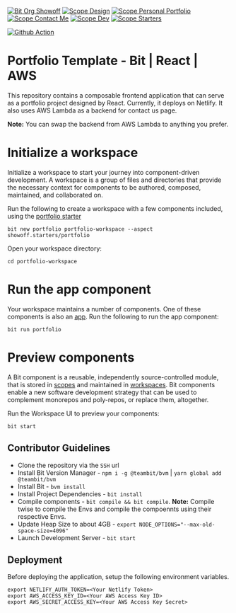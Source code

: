 [![Bit Org Showoff](https://img.shields.io/badge/Bit-@Showoff-2C00C3)](https://bit.cloud/showoff)
[![Scope Design](https://img.shields.io/badge/Scope-Design_(30)-820596)](https://bit.cloud/showoff/design)
[![Scope Personal Portfolio](https://img.shields.io/badge/Scope-Personal_Portfolio_(22)-820596)](https://bit.cloud/showoff/personal-portfolio)
[![Scope Contact Me](https://img.shields.io/badge/Scope-Contact_Me_(5)-820596)](https://bit.cloud/showoff/contact-me)
[![Scope Dev](https://img.shields.io/badge/Scope-Dev_(4)-820596)](https://bit.cloud/showoff/dev)
[![Scope Starters](https://img.shields.io/badge/Scope-Starters_(1)-820596)](https://bit.cloud/showoff/starters)

[![Github Action](https://github.com/bitdev-community/bit-react-portfolio-site/actions/workflows/portfolio-quickstart.yml/badge.svg)](https://github.com/bitdev-community/bit-react-portfolio-site/actions/workflows/portfolio-quickstart.yml)

# Portfolio Template - Bit | React | AWS

This repository contains a composable frontend application that can serve as a portfolio project designed by React.
Currently, it deploys on Netlify. It also uses AWS Lambda as a backend for contact us page.

**Note:** You can swap the backend from AWS Lambda to anything you prefer.

# Initialize a workspace

Initialize a workspace to start your journey into component-driven development. A workspace is a group of files and directories that provide the necessary context for components to be authored, composed, maintained, and collaborated on.

Run the following to create a workspace with a few components included, using the [portfolio starter](https://bit.cloud/showoff/starters)

```
bit new portfolio portfolio-workspace --aspect showoff.starters/portfolio
```

Open your workspace directory:

```
cd portfolio-workspace
```

# Run the app component

Your workspace maintains a number of components. One of these components is also an [app](https://bit.dev/reference/apps/application-types/). Run the following to run the app component:

```
bit run portfolio
```

# Preview components

A Bit component is a reusable, independently source-controlled module, that is stored in [scopes](https://bit.dev/reference/scope/scope-overview/) and maintained in [workspaces](https://bit.dev/reference/workspace/creating-workspaces/). Bit components enable a new software development strategy that can be used to complement monorepos and poly-repos, or replace them, altogether.

Run the Workspace UI to preview your components:

```
bit start
```


## Contributor Guidelines

- Clone the repository via the `SSH` url
- Install Bit Version Manager - `npm i -g @teambit/bvm` | `yarn global add @teambit/bvm`
- Install Bit - `bvm install`
- Install Project Dependencies - `bit install`
- Compile components - `bit compile && bit compile`. **Note:** Compile twise to compile the Envs and compile the compoennts using their respective Envs.
- Update Heap Size to about 4GB - `export NODE_OPTIONS="--max-old-space-size=4096"`
- Launch Development Server - `bit start`

## Deployment

Before deploying the application, setup the following environment variables.

```
export NETLIFY_AUTH_TOKEN=<Your Netlify Token>
export AWS_ACCESS_KEY_ID=<Your AWS Access Key ID>
export AWS_SECRET_ACCESS_KEY=<Your AWS Access Key Secret>
```
